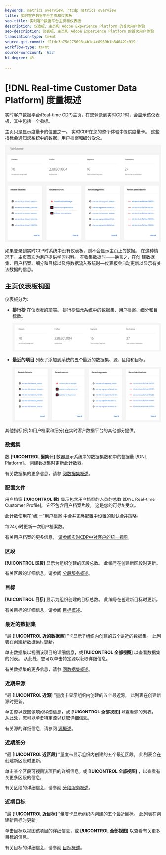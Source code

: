 ```yaml
---
keywords: metrics overview; rtcdp metrics overview
title: 实时客户数据平台主页和仪表板
seo-title: 实时客户数据平台主页和仪表板
description: 仪表板、主页和 Adobe Experience Platform 的首次用户体验
seo-description: 仪表板、主页和 Adobe Experience Platform 的首次用户体验
translation-type: tm+mt
source-git-commit: f2fdc3b75d275698a4b1e4c8969b1b840429c919
workflow-type: tm+mt
source-wordcount: '633'
ht-degree: 4%

---
```



# [!DNL Real-time Customer Data Platform] 度量概述

实时客户数据平台(Real-time CDP)主页，在您登录到实时CDP时，会显示该仪表板，其中包括一个指标。

主页只是显示度量卡的位置之一。 实时CDP在您的整个体验中提供度量卡。 这些指标会通知您系统中的数据、用户档案和细分受众。

![image](assets/home.png)

如果登录到实时CDP时系统中没有仪表板，则不会显示主页上的数据。 在这种情况下，主页首次为用户提供学习材料。 在收集数据时——换言之，在创 <!--sources-->建数据集、用户档案、细分和目标以及将数据流入系统时—仪表板会自动更新以显示有关该数据的信息<!-- in metric cards-->。

## 主页仪表板视图

<!--The dashboard shows information in several areas. Each category of information displays for the time range shown beneath the data.-->

仪表板分为<!-- two areas.-->:

* **排行榜** 在仪表板的顶端。 排行榜显示系统中的数据集、用户档案、细分和目标数。

   ![image](assets/leaderboard.png)

<!-- * **Metric cards** display beneath the leaderboard. Metric cards show additional information, such as percentages or trends. Metric cards appear as data is collected.
    ![image](assets/home-metrics.jpg)
Some information is shown in different ways on both the leaderboard and metric cards. -->
* **最近的项目** 列表了添加到系统的五个最近的数据集、源、区段和目标。

   ![image](assets/recent.png)

其他指标(例如用户档案和细分)在实时客户数据平台的其他部分提供。

### 数据集

数 **[!UICONTROL 据集计]** 数器显示系统中的数据集数和中的数据量 [!DNL Platform]。 创建数据集时更新此计数器。

有关数据集的更多信息，请参 [阅数据集概述](../catalog/datasets/overview.md)。

### 配置文件

用户档案 **[!UICONTROL 数]** 显示包含用户档案的人员的总数 [!DNL Real-time Customer Profile]。 它不包含用户档案片段。 这是您的可寻址受众。

此计数使用在“统 [一”用户档案](profile/merge-policies.md) 中合并策略配置中设置的默认合并策略。

每24小时更新一次用户档案数。

有关用户档案的更多信息， [请参阅实时CDP中对客户的统一视图](profile/profile-overview.md)。

### 区段

**[!UICONTROL 区段]** 显示为组织创建的区段总数。 此编号在创建新区段时更新。

有关区段的详细信息，请参阅 [分段服务概述](segmentation/segmentation-overview.md)。

### 目标

**[!UICONTROL 目标]** 显示为组织创建的目标总数。 此编号在创建新目标时更新。

有关目标的详细信息，请参阅 [目标概述](destinations/overview.md)。

<!-- ### Successful profile records

In the leaderboard **[!UICONTROL Successful profile records]** shows the total number of records that have been successfully processed into the profile.

There is also a metric card that shows the percentage of successful records. Click **[!UICONTROL View datasets]** to see more details about the profile records. Hover over the colored area of the graph to see additional details:

![image](assets/home-profilerecords-details.PNG)

The number of successful profile records is updated hourly. 

For more information about profiles, see [A unified view of your customer in Real-time CDP](profile/profile-overview.md).

### Total profile records

The **[!UICONTROL Total profile records]** metric card shows the total number of data records enabled to feed into the profiles, and the percentage that are successful, updated once per day. This does not include all data in the data lake, because some data might not be enabled to feed into the profiles.

 Hover over the colored area of the graph to see additional details about the successful profiles:

![image](assets/home-profile-details.PNG)

Click **[!UICONTROL View profiles]** to see more details about the profile records.

For more information about profiles, see [A unified view of your customer in Real-time CDP](profile/profile-overview.md).

For more information about viewing a specific profile, see [Profile viewer](profile/profile-viewer.md).

### Failed profile records

In the leaderboard, **[!UICONTROL Failed profile records]** counts the number of records that failed to process into the profile.

The **[!UICONTROL Failed profile records]** metric card shows this count, and includes a graphical representation that helps you see how failures have trended during the time shown below the graphic. This chart is updated hourly. Click **[!UICONTROL View datasets]** to see more details about the profile records.

The number of failed profile records is updated hourly. -->

### 最近的数据集

“最 **[!UICONTROL 近的数据集]** ”卡显示了组织内创建的五个最近的数据集。 此列表在创建新数据集时更新。

单击数据集以视图该项目的详细信息，或 **[!UICONTROL 全部视图]** 以查看数据集的列表。 从此处，您可以单击特定源以获取详细信息。

有关数据集的更多信息，请参 [阅数据集概述](../catalog/datasets/overview.md)。

### 近期来源

“最 **[!UICONTROL 近源]** ”量度卡显示组织内创建的五个最近源。 此列表在创建新源时更新。

单击源以视图该项的详细信息，或 **[!UICONTROL 全部视图]** 以查看源的列表。 从此处，您可以单击特定源以获取详细信息。

有关源的详细信息，请参阅 [源概述](sources/sources-overview.md)。

### 近期细分

“最 **[!UICONTROL 近区段]** ”量度卡显示组织内创建的五个最近区段。 此列表会在创建新区段时更新。

单击某个区段可视图该项目的详细信息，或 **[!UICONTROL 全部视图]** ，以查看有关更多区段的信息。

有关区段的详细信息，请参阅 [分段服务概述](segmentation/segmentation-overview.md)。

### 近期目标

“最 **[!UICONTROL 近目标]** ”量度卡显示组织内创建的五个最近目标。 此列表在创建新目标时更新。

单击目标以视图该项目的详细信息，或 **[!UICONTROL 全部视图]** 以查看有关更多目标的信息。

有关目标的详细信息，请参阅 [目标概述](destinations/overview.md)。
